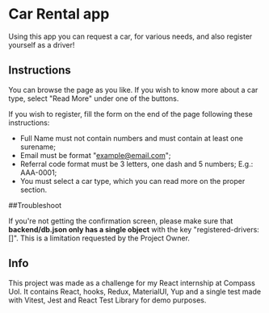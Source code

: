 # Car Rental app

Using this app you can request a car, for various needs, and also register yourself as a driver!

## Instructions

You can browse the page as you like. If you wish to know more about a car type, select "Read More" under one of the buttons.

If you wish to register, fill the form on the end of the page following these instructions:

- Full Name must not contain numbers and must contain at least one surename;
- Email must be format "example@email.com";
- Referral code format must be 3 letters, one dash and 5 numbers; E.g.: AAA-0001;
- You must select a car type, which you can read more on the proper section.

##Troubleshoot

If you're not getting the confirmation screen, please make sure that <strong>backend/db.json only has a single object</strong> with the key "registered-drivers: []". This is a limitation requested by the Project Owner.

## Info

This project was made as a challenge for my React internship at Compass Uol. It contains React, hooks, Redux, MaterialUI, Yup and a single test made with Vitest, Jest and React Test Library for demo purposes.
